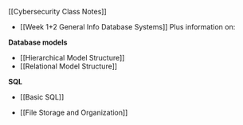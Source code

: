 [[Cybersecurity Class Notes]]

- [[Week 1+2 General Info Database Systems]]
Plus information on:

**Database models**
- [[Hierarchical Model Structure]]
- [[Relational Model Structure]] 

**SQL**
- [[Basic SQL]]

- [[File Storage and Organization]]


